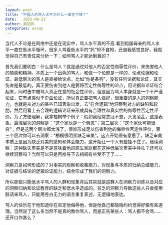 ```yaml
---
layout: post
title: "中国人的骂人水平为什么一直在下降？"
date:   2022-08-23
author: 吴钊同
categories: essay
---
```


当代人不论是在网络中还是在现实中，骂人水平真的不高.看到祖国母亲的骂人水平一直在低水平循环，很多人骂着低水平的“妈”却不自知，还自我感觉良好，我就觉得自己有责任来分析一下：如何骂人才能达到目的？

首先我们要明白：什么是骂人？就是通过对他人的否定性侮辱性评价，来伤害他人的情感和精神。本质上一个出色的骂人，和做一个论题是一样的，论点论据和论证。最低层次的骂人是直接给论点，比如“你是条狗”，没有任何论据和论证，其实伤害是最低的。真正要伤害到他人是要将否定性侮辱性的论点，用论据和论证结合起来，同时击中被骂人真正在意的社会性评价。但是因为骂人本身就是一个不严谨论证，它有点类似于歪曲论证，所以真正要把骂人做好，很重要的是人的洞察能力，也就是从对方的某些已知表象出发，去“符合逻辑”地洞察到对方的缺陷和软肋，然后用看上去合理的逻辑论证来形成具有合理性和真实性的侮辱性否定性评价。为了方便理解，我拿梧桐举个例子：假如我经常衣冠不整，头发凌乱，这是表象。最浅层次的洞察是：“这个家伙是一个懒鬼”；第二层次：“这个家伙可能很穷”；但是这两个层次都太浅了，很难形成足以伤害到他的侮辱性否定性评价，第三个层次你可以去洞察：“梧桐很明显缺乏审美”。这点开始很有意思了，缺乏审美本质上是因为缺乏对美的感知和体会能力，这开始让一个人有些挂不住了。继续洞察：这种缺失审美是不是意味着他的原生家庭都在这种低层次审美中挣扎？还可以继续洞察吗？当然可以只是再推导下去梧桐有些受不了了……

洞察力是如何形成的？对事实的观察和收集能力，对现象与本质的归纳总结能力，对证据与结论的逻辑论证能力，综合形成了我们的洞察力。

所以那些只能低水平骂人的人群和现象背后其实就是这群人在洞察力训练以及对应的洞察归纳和论证教育的缺乏和低水平造成的。贫乏的洞察力导致这些人只会使用脏话来骂人，只能用苍白无力的语言重复表述，无逻辑地表达。

骂人的快乐在于他知道你在否定他侮辱他，但是他自己都隐隐约约觉得好像有些道理。当然说了这么多当然不是真的教你骂人，而是正告某些人：骂人都不会骂……还开口作甚么？